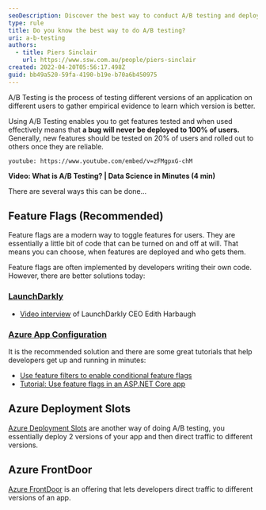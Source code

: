 ```yaml
---
seoDescription: Discover the best way to conduct A/B testing and deploy features reliably with feature flags, Azure Deployment Slots, or Azure FrontDoor
type: rule
title: Do you know the best way to do A/B testing?
uri: a-b-testing
authors:
  - title: Piers Sinclair
    url: https://www.ssw.com.au/people/piers-sinclair
created: 2022-04-20T05:56:17.498Z
guid: bb49a520-59fa-4190-b19e-b70a6b450975
---
```


A/B Testing is the process of testing different versions of an application on different users to gather empirical evidence to learn which version is better.

Using A/B Testing enables you to get features tested and when used effectively means that **a bug will never be deployed to 100% of users.** Generally, new features should be tested on 20% of users and rolled out to others once they are reliable.

<!--endintro-->

`youtube: https://www.youtube.com/embed/v=zFMgpxG-chM`

**Video: What is A/B Testing? | Data Science in Minutes (4 min)**

There are several ways this can be done...

## Feature Flags (Recommended)

Feature flags are a modern way to toggle features for users. They are essentially a little bit of code that can be turned on and off at will. That means you can choose, when features are deployed and who gets them.

Feature flags are often implemented by developers writing their own code. However, there are better solutions today:

### [LaunchDarkly](https://launchdarkly.com/)

* [Video interview](https://tv.ssw.com/ndc-sydney-2017-ask-me-anything-with-adam-cogan-and-edith-harbaugh-launchdarkly-tripit-devops/) of LaunchDarkly CEO Edith Harbaugh

### [Azure App Configuration](https://docs.microsoft.com/en-us/azure/azure-app-configuration/overview?WT.mc_id=AZ-MVP-33518)

It is the recommended solution and there are some great tutorials that help developers get up and running in minutes:

* [Use feature filters to enable conditional feature flags](https://docs.microsoft.com/en-us/azure/azure-app-configuration/howto-feature-filters-aspnet-core?WT.mc_id=AZ-MVP-33518)
* [Tutorial: Use feature flags in an ASP.NET Core app](https://docs.microsoft.com/en-us/azure/azure-app-configuration/use-feature-flags-dotnet-core?WT.mc_id=AZ-MVP-33518)

## Azure Deployment Slots

[Azure Deployment Slots](https://docs.microsoft.com/en-us/azure/app-service/deploy-staging-slots?WT.mc_id=AZ-MVP-33518) are another way of doing A/B testing, you essentially deploy 2 versions of your app and then direct traffic to different versions.

## Azure FrontDoor

[Azure FrontDoor](https://docs.microsoft.com/en-us/azure/frontdoor/front-door-overview?WT.mc_id=AZ-MVP-33518) is an offering that lets developers direct traffic to different versions of an app.
